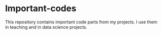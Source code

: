 # Important-codes
This repository contains important code parts from my projects. I use them in teaching and in data science projects.
